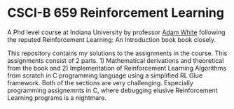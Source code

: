 # CSCI-B 659 Reinforcement Learning
A Phd level course at Indiana University by professor [Adam White](https://sites.ualberta.ca/~amw8/) following the reputed Reinforcement Learning: An Introduction book book closely. 
  
This repository contains my solutions to the assignments in the course. This assignments consist of 2 parts. 1) Mathematical derivations and theoretical from the book and 2) Implementation of Reinforcement Learning Algorithms from scratch in C programming language using a simplified RL Glue framework. Both of the sections are very challenging. Especially programming assignemnts in C, where debugging elusive Reinforcement Learning programs is a nightmare. 
